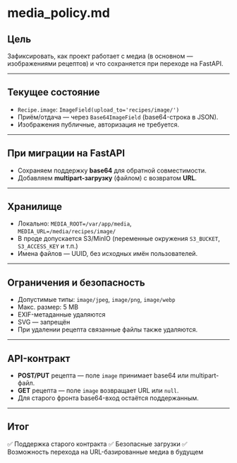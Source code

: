 # media_policy.md

## Цель
Зафиксировать, как проект работает с медиа (в основном — изображениями рецептов) и что сохраняется при переходе на FastAPI.

---

## Текущее состояние
- `Recipe.image`: `ImageField(upload_to='recipes/image/')`
- Приём/отдача — через `Base64ImageField` (base64-строка в JSON).
- Изображения публичные, авторизация не требуется.

---

## При миграции на FastAPI
- Сохраняем поддержку **base64** для обратной совместимости.
- Добавляем **multipart-загрузку** (файлом) с возвратом **URL**.

---

## Хранилище
- Локально: `MEDIA_ROOT=/var/app/media`, `MEDIA_URL=/media/recipes/image/`
- В проде допускается S3/MinIO (переменные окружения `S3_BUCKET`, `S3_ACCESS_KEY` и т.п.)
- Имена файлов — UUID, без исходных имён пользователей.

---

## Ограничения и безопасность
- Допустимые типы: `image/jpeg`, `image/png`, `image/webp`
- Макс. размер: 5 MB
- EXIF-метаданные удаляются
- SVG — запрещён
- При удалении рецепта связанные файлы также удаляются.

---

## API-контракт
- **POST/PUT** рецепта — поле `image` принимает base64 или multipart-файл.
- **GET** рецепта — поле `image` возвращает URL или `null`.
- Для старого фронта base64-вход остаётся поддержанным.

---

## Итог
✅ Поддержка старого контракта
✅ Безопасные загрузки
✅ Возможность перехода на URL-базированные медиа в будущем
